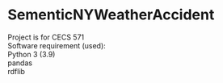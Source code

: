 # SementicNYWeatherAccident

Project is for CECS 571\
Software requirement (used):\
Python 3 (3.9)\
pandas\
rdflib

